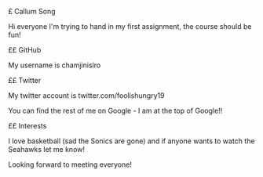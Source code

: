 £ Callum Song

Hi everyone I'm trying to hand in my first assignment, the course should be fun!

££ GitHub

My username is chamjinislro

££ Twitter

My twitter account is twitter.com/foolishungry19

You can find the rest of me on Google - I am at the top of Google!!

££ Interests

I love basketball (sad the Sonics are gone) and if anyone wants to watch the Seahawks let me know!

Looking forward to meeting everyone!
